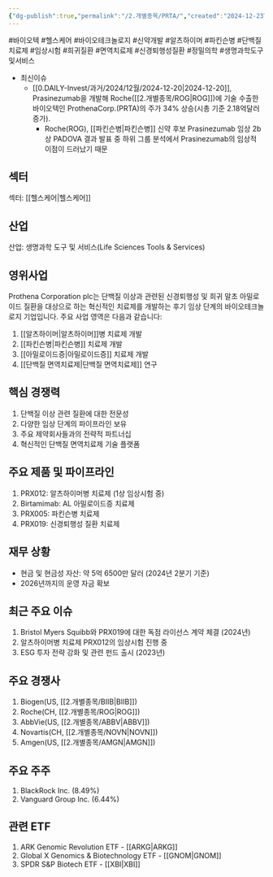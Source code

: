 ```yaml
---
{"dg-publish":true,"permalink":"/2.개별종목/PRTA/","created":"2024-12-23T16:17:46.156+09:00","updated":"2025-07-29T21:37:05.079+09:00"}
---
```


#바이오텍 #헬스케어  #바이오테크놀로지 #신약개발 #알츠하이머 #파킨슨병 #단백질치료제 #임상시험 #희귀질환 #면역치료제 #신경퇴행성질환 #정밀의학 #생명과학도구및서비스



- 최신이슈
	- [[0.DAILY-Invest/과거/2024/12월/2024-12-20\|2024-12-20]], Prasinezumab을 개발해 Roche([[2.개별종목/ROG\|ROG]])에 기술 수출한 바이오텍인 ProthenaCorp.(PRTA)의 주가 34% 상승(시총 기준 2.18억달러 증가). 
		- Roche(ROG), [[파킨슨병\|파킨슨병]] 신약 후보 Prasinezumab 임상 2b상 PADOVA 결과 발표 중 하위 그룹 분석에서 Prasinezumab의 임상적 이점이 드러났기 때문
		  

## 섹터

섹터: [[헬스케어\|헬스케어]]

## 산업

산업: 생명과학 도구 및 서비스(Life Sciences Tools & Services)

## 영위사업

Prothena Corporation plc는 단백질 이상과 관련된 신경퇴행성 및 희귀 말초 아밀로이드 질환을 대상으로 하는 혁신적인 치료제를 개발하는 후기 임상 단계의 바이오테크놀로지 기업입니다. 주요 사업 영역은 다음과 같습니다:

1. [[알츠하이머\|알츠하이머]]병 치료제 개발
2. [[파킨슨병\|파킨슨병]] 치료제 개발
3. [[아밀로이드증\|아밀로이드증]] 치료제 개발
4. [[단백질 면역치료제\|단백질 면역치료제]] 연구

## 핵심 경쟁력

1. 단백질 이상 관련 질환에 대한 전문성
2. 다양한 임상 단계의 파이프라인 보유
3. 주요 제약회사들과의 전략적 파트너십
4. 혁신적인 단백질 면역치료제 기술 플랫폼

## 주요 제품 및 파이프라인

1. PRX012: 알츠하이머병 치료제 (1상 임상시험 중)
2. Birtamimab: AL 아밀로이드증 치료제
3. PRX005: 파킨슨병 치료제
4. PRX019: 신경퇴행성 질환 치료제

## 재무 상황

- 현금 및 현금성 자산: 약 5억 6500만 달러 (2024년 2분기 기준)
- 2026년까지의 운영 자금 확보

## 최근 주요 이슈

1. Bristol Myers Squibb와 PRX019에 대한 독점 라이선스 계약 체결 (2024년)
2. 알츠하이머병 치료제 PRX012의 임상시험 진행 중
3. ESG 투자 전략 강화 및 관련 펀드 출시 (2023년)

## 주요 경쟁사

1. Biogen(US, [[2.개별종목/BIIB\|BIIB]])
2. Roche(CH, [[2.개별종목/ROG\|ROG]])
3. AbbVie(US, [[2.개별종목/ABBV\|ABBV]])
4. Novartis(CH, [[2.개별종목/NOVN\|NOVN]])
5. Amgen(US, [[2.개별종목/AMGN\|AMGN]])

## 주요 주주

1. BlackRock Inc. (8.49%)
2. Vanguard Group Inc. (6.44%)

## 관련 ETF

1. ARK Genomic Revolution ETF - [[ARKG\|ARKG]]
2. Global X Genomics & Biotechnology ETF - [[GNOM\|GNOM]]
3. SPDR S&P Biotech ETF - [[XBI\|XBI]]